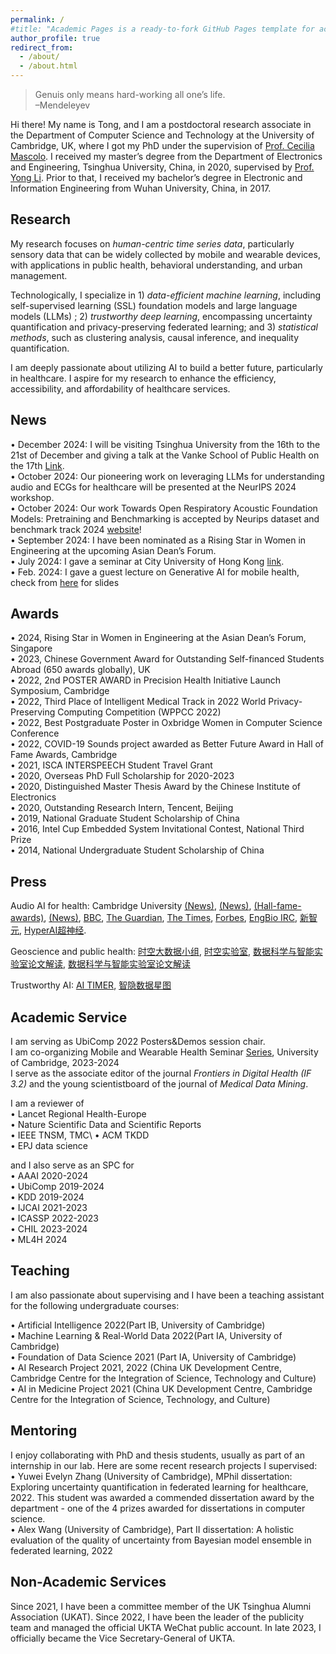 ```yaml
---
permalink: /
#title: "Academic Pages is a ready-to-fork GitHub Pages template for academic personal websites"
author_profile: true
redirect_from: 
  - /about/
  - /about.html
---
```







>   Genuis only means hard-working all one’s life.\
> –Mendeleyev

Hi there! My name is Tong, and I am a postdoctoral research associate in the Department of Computer Science and Technology at the University of Cambridge, UK, where I got my PhD under the supervision of [Prof. Cecilia Mascolo](https://www.cl.cam.ac.uk/~cm542/). I received my master’s degree from the Department of Electronics and Engineering, Tsinghua University, China, in 2020, supervised by [Prof. Yong Li](https://fi.ee.tsinghua.edu.cn/~liyong/). Prior to that, I received my bachelor’s degree in Electronic and Information Engineering from Wuhan University, China, in 2017.

## Research

My research focuses on *human-centric time series data*, particularly sensory data that can be widely collected by mobile and wearable devices, with applications in public health, behavioral understanding, and urban management.

Technologically, I specialize in 1) *data-efficient machine learning*, including self-supervised learning (SSL) foundation models and large language models (LLMs) ; 2) *trustworthy deep learning*, encompassing uncertainty quantification and privacy-preserving federated learning; and 3) *statistical methods*, such as clustering analysis, causal inference, and inequality quantification.

I am deeply passionate about utilizing AI to build a better future, particularly in healthcare. I aspire for my research to enhance the efficiency, accessibility, and affordability of healthcare services.


## News
• December 2024: I will be visiting Tsinghua University from the 16th to the 21st of December and giving a talk at the Vanke School of Public Health on the 17th [Link](https://mp.weixin.qq.com/s/RBekev3aH0OrCO_hbioUXA).\
• October 2024: Our pioneering work on leveraging LLMs for understanding audio and ECGs for healthcare will be presented at the NeurIPS 2024 workshop.\
• October 2024: Our work Towards Open Respiratory Acoustic Foundation Models: Pretraining and Benchmarking is accepted by Neurips dataset and benchmark track 2024 [website](https://opera-benchmark.github.io/)!\
• September 2024: I have been nominated as a Rising Star in Women in Engineering at the upcoming Asian Dean’s Forum.\
• July 2024: I gave a seminar at City University of Hong Kong [link](https://www.ds.cityu.edu.hk/news-event/seminars/ai-empowered-mhealth-pioneering-applications-and-overcoming-key-challenges). \
• Feb. 2024: I gave a guest lecture on Generative AI for mobile health, check from [here](https://www.cl.cam.ac.uk/teaching/2324/MH/Guest-Xia.pdf) for slides 

## Awards
• 2024, Rising Star in Women in Engineering at the Asian Dean’s Forum, Singapore \
• 2023, Chinese Government Award for Outstanding Self-financed Students Abroad (650 awards globally), UK \
• 2022, 2nd POSTER AWARD in Precision Health Initiative Launch Symposium, Cambridge \
• 2022, Third Place of lntelligent Medical Track in 2022 World Privacy-Preserving Computing Competition (WPPCC 2022)\
• 2022, Best Postgraduate Poster in Oxbridge Women in Computer Science Conference\
• 2022, COVID-19 Sounds project awarded as Better Future Award in Hall of Fame Awards, Cambridge\
• 2021, ISCA INTERSPEECH Student Travel Grant\
• 2020, Overseas PhD Full Scholarship for 2020-2023\
• 2020, Distinguished Master Thesis Award by the Chinese Institute of Electronics\
• 2020, Outstanding Research Intern, Tencent, Beijing\
• 2019, National Graduate Student Scholarship of China\
• 2016, Intel Cup Embedded System Invitational Contest, National Third Prize\
• 2014, National Undergraduate Student Scholarship of China

## Press
Audio AI for health: Cambridge University [(News)](https://www.cam.ac.uk/research/news/new-app-collects-the-sounds-of-covid-19), [(News)](https://www.cst.cam.ac.uk/news/your-phone-could-tell-us-if-you-have-coronavirus), [(Hall-fame-awards)](https://www.cst.cam.ac.uk/news/presenting-hall-fame-awards), [(News)](https://www.cst.cam.ac.uk/news/remote-monitoring-successfully-tracks-covid-19-progression-over-time), [BBC](https://www.bbc.co.uk/news/technology-52215290), [The Guardian](https://www.theguardian.com/world/2020/sep/21/what-is-persistent-cough-and-how-to-i-recognise-it-coronavirus-covid), [The Times](https://archive.ph/IRAX1), [Forbes](https://www.forbes.com/sites/marcwebertobias/2020/05/05/ai-and-medical-diagnostics-can-a-smartphone-app-detect-covid-19-from-speech-or-a-cough/#144df95f5436), [EngBio IRC](https://www.engbio.cam.ac.uk/files/media/digital_final_accelerating_research_impact_with_open_technologies.pdf), [新智元](https://mp.weixin.qq.com/s/xtjl0skrN_KlXDk8CqzAqw), [HyperAI超神经](https://mp.weixin.qq.com/s/pC97usmnzZGzDua7nrXf-g).

Geoscience and public health: [时空大数据小组](https://mp.weixin.qq.com/s/EpeAkAsroxsZ86gq90PAJA), [时空实验室](https://mp.weixin.qq.com/s/1wytawD3p8-FMhwVWHNXkw), [数据科学与智能实验室论文解读](https://mp.weixin.qq.com/s?__biz=MzUzNjQwNzc0NA==&mid=2247490063&idx=1&sn=c9c83c8797b71c5a2a490f5654a881f6&chksm=fb572348bc3eb441a423e2ddf3a3dc9863862fed04502689e8eee98de89f91aabe3f6b4ed472&scene=126&sessionid=1734273324#rd), [数据科学与智能实验室论文解读](https://mp.weixin.qq.com/s?__biz=MzUzNjQwNzc0NA==&mid=2247485828&idx=1&sn=0dc3c805e72a24cfbb574625a6aefb05&chksm=faf7f22bcd807b3d2b5586bc5ee995cfd51a97e92fe2aaed4c2ff6b257e0fcb8198cecf6f6d7&scene=126&sessionid=1734273453#rd)

Trustworthy AI: [AI TIMER](https://mp.weixin.qq.com/s/s3ZJuodSNLo1X3IdqtFmMA), [智隐数据星图](https://mp.weixin.qq.com/s/-1vFAxFLrps9K_ss9Mc3BQ)

## Academic Service

I am serving as UbiComp 2022 Posters&Demos session chair.\
I am co-organizing Mobile and Wearable Health Seminar [Series](https://mobile-systems.cl.cam.ac.uk/seminars.html), University of Cambridge, 2023-2024\
I serve as the associate editor of the journal *Frontiers in Digital Health (IF 3.2)* and the young scientistboard of the journal of *Medical Data Mining*.

I am a reviewer of \
• Lancet Regional Health-Europe \
• Nature Scientific Data and Scientific Reports\
• IEEE TNSM, TMC\ 
• ACM TKDD\
• EPJ data science

and I also serve as an SPC for\
• AAAI 2020-2024\
• UbiComp 2019-2024\
• KDD 2019-2024\
• IJCAI 2021-2023\
• ICASSP 2022-2023\
• CHIL 2023-2024\
• ML4H 2024


## Teaching
I am also passionate about supervising and I have been a teaching assistant for the following undergraduate courses:

• Artificial Intelligence 2022(Part IB, University of Cambridge)\
• Machine Learning & Real-World Data 2022(Part IA, University of Cambridge)\
• Foundation of Data Science 2021 (Part IA, University of Cambridge)\
• AI Research Project 2021, 2022 (China UK Development Centre, Cambridge Centre for the Integration of Science, Technology and Culture)\
• AI in Medicine Project 2021 (China UK Development Centre, Cambridge Centre for the Integration of Science, Technology, and Culture)


## Mentoring
I enjoy collaborating with PhD and thesis students, usually as part of an internship in our lab. Here are some recent research projects I supervised:\
• Yuwei Evelyn Zhang (University of Cambridge), MPhil dissertation: Exploring uncertainty quantification in federated learning for healthcare, 2022. This student was awarded a commended dissertation award by the department - one of the 4 prizes awarded for dissertations in computer science.\
• Alex Wang (University of Cambridge), Part II dissertation: A holistic evaluation of the quality of uncertainty from Bayesian model ensemble in federated learning, 2022

## Non-Academic Services
Since 2021, I have been a committee member of the UK Tsinghua Alumni Association (UKAT). Since 2022, I have been the leader of the publicity team and managed the official UKTA WeChat public account. In late 2023, I officially became the Vice Secretary-General of UKTA.


